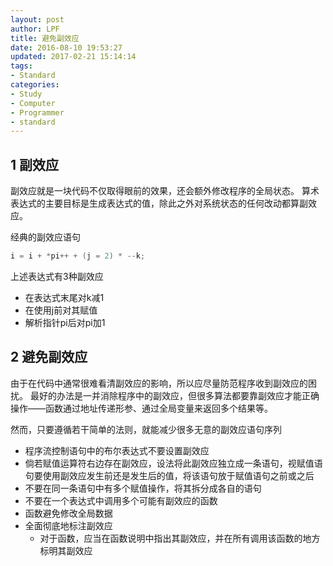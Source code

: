 ```yaml
---
layout: post
author: LPF
title: 避免副效应
date: 2016-08-10 19:53:27
updated: 2017-02-21 15:14:14
tags:
- Standard
categories:
- Study
- Computer
- Programmer
- standard
---
```



## 1 副效应

副效应就是一块代码不仅取得眼前的效果，还会额外修改程序的全局状态。
算术表达式的主要目标是生成表达式的值，除此之外对系统状态的任何改动都算副效应。

经典的副效应语句

```c
i = i + *pi++ + (j = 2) * --k;
```
上述表达式有3种副效应

- 在表达式末尾对k减1
- 在使用j前对其赋值
- 解析指针pi后对pi加1

## 2 避免副效应

由于在代码中通常很难看清副效应的影响，所以应尽量防范程序收到副效应的困扰。
最好的办法是一并消除程序中的副效应，但很多算法都要靠副效应才能正确操作——函数通过地址传递形参、通过全局变量来返回多个结果等。

然而，只要遵循若干简单的法则，就能减少很多无意的副效应语句序列

- 程序流控制语句中的布尔表达式不要设置副效应
- 倘若赋值运算符右边存在副效应，设法将此副效应独立成一条语句，视赋值语句要使用副效应发生前还是发生后的值，将该语句放于赋值语句之前或之后
- 不要在同一条语句中有多个赋值操作，将其拆分成各自的语句
- 不要在一个表达式中调用多个可能有副效应的函数
- 函数避免修改全局数据
- 全面彻底地标注副效应
    + 对于函数，应当在函数说明中指出其副效应，并在所有调用该函数的地方标明其副效应